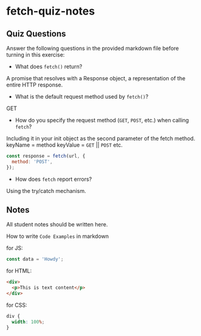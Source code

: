 # fetch-quiz-notes

## Quiz Questions

Answer the following questions in the provided markdown file before turning in this exercise:

- What does `fetch()` return?

A promise that resolves with a Response object, a representation of the entire HTTP response.

- What is the default request method used by `fetch()`?

GET

- How do you specify the request method (`GET`, `POST`, etc.) when calling `fetch`?

Including it in your init object as the second parameter of the fetch method.
keyName = method
keyValue = `GET` || `POST` etc.

```javascript
const response = fetch(url, {
  method: 'POST',
});
```

- How does `fetch` report errors?

Using the try/catch mechanism.

## Notes

All student notes should be written here.

How to write `Code Examples` in markdown

for JS:

```javascript
const data = 'Howdy';
```

for HTML:

```html
<div>
  <p>This is text content</p>
</div>
```

for CSS:

```css
div {
  width: 100%;
}
```
